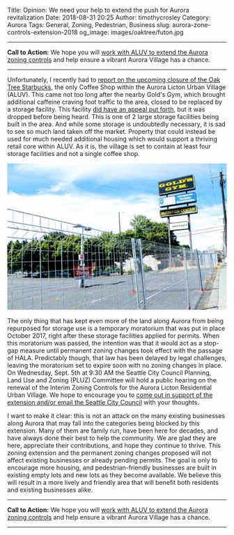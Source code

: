 Title: Opinion: We need your help to extend the push for Aurora revitalization
Date: 2018-08-31 20:25
Author: timothycrosley
Category: Aurora
Tags: General, Zoning, Pedestrian, Business
slug: aurora-zone-controls-extension-2018
og_image: images/oaktree/futon.jpg

---

**Call to Action:** We hope you will [work with ALUV to extend the Aurora zoning controls](http://auroralictonuv.org/2018/08/28/interim-controls-extension/) and help ensure a vibrant Aurora Village has a chance.

---

Unfortunately, I recently had to [report on the upcoming closure of the Oak Tree Starbucks](https://lovelicton.com/original_north_seattle_starbucks_closing.html), the only Coffee Shop within the Aurora Licton Urban Village (ALUV). This came not too long after the nearby Gold's Gym, which brought additional caffeine craving foot traffic to the area, closed to be replaced by a storage facility. This facility [did have an appeal put forth](https://lovelicton.com/golds-gym-hearing.html), but it was dropped before being heard. This is one of 2 large storage facilities being built in the area. And while some storage is undoubtedly necessary, it is sad to see so much land taken off the market. Property that could instead be used for much needed additional housing which would support a thriving retail core within ALUV. As it is, the village is set to contain at least four storage facilities and not a single coffee shop.

[![Gold's Gym becomes Public Storage.](/images/golds_gym/public_storage.jpg)](https://lovelicton.com/golds-gym-hearing.html)

The only thing that has kept even more of the land along Aurora from being repurposed for storage use is a temporary moratorium that was put in place October 2017, right after these storage facilities applied for permits. When this moratorium was passed, the intention was that it would act as a stop-gap measure until permanent zoning changes took effect with the passage of HALA. Predictably though, that law has been delayed by legal challenges, leaving the moratorium set to expire soon with no zoning changes in place. On Wednesday, Sept. 5th at 9:30 AM the Seattle City Council Planning, Land Use and Zoning (PLUZ) Committee will hold a public hearing on the renewal of the Interim Zoning Controls for the Aurora Licton Residential Urban Village. We hope to encourage you to [come out in support of the extension and/or email the Seattle City Council](http://auroralictonuv.org/2018/08/28/interim-controls-extension/) with your thoughts.

I want to make it clear: this is not an attack on the many existing businesses along Aurora that may fall into the categories being blocked by this extension. Many of them are family run, have been here for decades, and have always done their best to help the community. We are glad they are here, appreciate their contributions, and hope they continue to thrive. This zoning extension and the permanent zoning changes proposed will not affect existing businesses or already pending permits. The goal is only to encourage more housing, and pedestrian-friendly businesses are built in existing empty lots and new lots as they become available. We believe this will result in a more lively and friendly area that will benefit both residents and existing businesses alike.

---

**Call to Action:** We hope you will [work with ALUV to extend the Aurora zoning controls](http://auroralictonuv.org/2018/08/28/interim-controls-extension/) and help ensure a vibrant Aurora Village has a chance.

---
